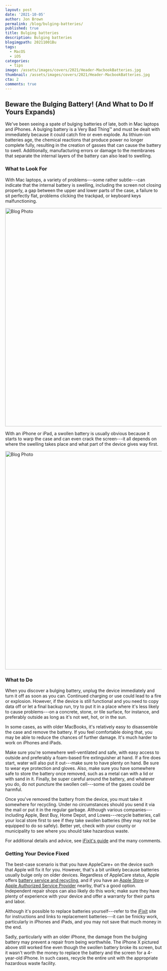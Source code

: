 ```yaml
---
layout: post
date: '2021-10-05'
author: Jon Brown
permalink: /blog/bulging-batteries/
published: true
title: Bulging batteries
description: Bulging batteries
blogimgpath: 20211001Bu
tags:
  - MacOS
  - iOS
categories:
  - tips
image: /assets/images/covers/2021/Header-MacbookBatteries.jpg
thumbnail: /assets/images/covers/2021/Header-MacbookBatteries.jpg
cta: 2
comments: true
---
```

## Beware the Bulging Battery! (And What to Do If Yours Expands)

We've been seeing a spate of bulging batteries of late, both in Mac
laptops and iPhones. A bulging battery is a Very Bad Thing™ and must be
dealt with immediately because it could catch fire or even explode. As
lithium-ion batteries age, the chemical reactions that produce power no
longer complete fully, resulting in the creation of gasses that can
cause the battery to swell. Additionally, manufacturing errors or damage
to the membranes that separate the internal layers of the battery can
also lead to swelling.

### What to Look For

With Mac laptops, a variety of problems---some rather subtle---can
indicate that the internal battery is swelling, including the screen not
closing properly, a gap between the upper and lower parts of the case, a
failure to sit perfectly flat, problems clicking the trackpad, or
keyboard keys malfunctioning.

<img alt="Blog Photo" src="{{ site.site_cdn }}/assets/images/blog/2021/20211001Bu/image2.jpg" class="img-fluid rounded m-2" width="700" />

With an iPhone or iPad, a swollen battery is usually obvious because it
starts to warp the case and can even crack the screen---it all depends
on where the swelling takes place and what part of the device gives way
first.

<img alt="Blog Photo" src="{{ site.site_cdn }}/assets/images/blog/2021/20211001Bu/image3.jpg" class="img-fluid rounded m-2" width="700" />

### What to Do

When you discover a bulging battery, unplug the device immediately and
turn it off as soon as you can. Continued charging or use could lead to
a fire or explosion. However, if the device is still functional and you
need to copy data off or let a final backup run, try to put it in a
place where it's less likely to cause problems---on a concrete, stone,
or tile surface, for instance, and preferably outside as long as it's
not wet, hot, or in the sun.

In some cases, as with older MacBooks, it's relatively easy to
disassemble the case and remove the battery. If you feel comfortable
doing that, you may be able to reduce the chances of further damage.
It's much harder to work on iPhones and iPads.

Make sure you're somewhere well-ventilated and safe, with easy access to
outside and preferably a foam-based fire extinguisher at hand. If a fire
does start, water will also put it out---make sure to have plenty on
hand. Be sure to wear eye protection and gloves. Also, make sure you
have somewhere safe to store the battery once removed, such as a metal
can with a lid or with sand in it. Finally, be super careful around the
battery, and whatever you do, do not puncture the swollen cell---some of
the gases could be harmful.

Once you've removed the battery from the device, you must take it
somewhere for recycling. Under no circumstances should you send it via
the mail or put it in the regular garbage. Although various
companies---including Apple, Best Buy, Home Depot, and Lowes---recycle
batteries, call your local store first to see if they take swollen
batteries (they may not be equipped to do so safely). Better yet, check
with your county or municipality to see where you should take hazardous
waste.

For additional details and advice, see [iFixit's
guide](https://www.ifixit.com/Wiki/What_to_do_with_a_swollen_battery)
and the many comments.

### Getting Your Device Fixed

The best-case scenario is that you have AppleCare+ on the device such
that Apple will fix it for you. However, that's a bit unlikely because
batteries usually bulge only on older devices. Regardless of AppleCare
status, Apple offers [battery service and
recycling](https://www.apple.com/batteries/service-and-recycling/),
and if you have an [Apple
Store](https://www.apple.com/batteries/service-and-recycling/) or
[Apple Authorized Service Provider](https://locate.apple.com/)
nearby, that's a good option. Independent repair shops can also likely
do this work; make sure they have plenty of experience with your device
and offer a warranty for their parts and labor.

Although it's possible to replace batteries yourself---refer to the
[iFixit](https://www.ifixit.com/) site for instructions and links
to replacement batteries---it can be finicky work, particularly in
iPhones and iPads, and you may not save that much money in the end.

Sadly, particularly with an older iPhone, the damage from the bulging
battery may prevent a repair from being worthwhile. The iPhone X
pictured above still worked fine even though the swollen battery broke
its screen, but it wasn't worth the money to replace the battery and the
screen for a 4-year-old iPhone. In such cases, recycle the entire unit
with the appropriate hazardous waste facility.